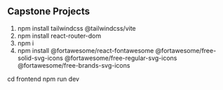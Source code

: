 ## Capstone Projects
1. npm install tailwindcss @tailwindcss/vite
2. npm install react-router-dom
3. npm i
4. npm install @fortawesome/react-fontawesome @fortawesome/free-solid-svg-icons @fortawesome/free-regular-svg-icons @fortawesome/free-brands-svg-icons

cd frontend
npm run dev
 